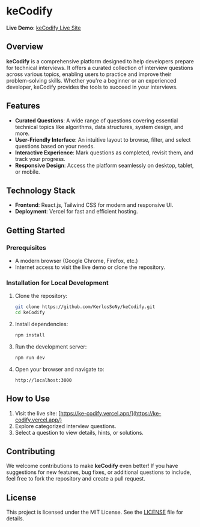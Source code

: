 # keCodify

**Live Demo**: [keCodify Live Site](https://ke-codify.vercel.app/)

## Overview

**keCodify** is a comprehensive platform designed to help developers prepare for technical interviews. It offers a curated collection of interview questions across various topics, enabling users to practice and improve their problem-solving skills. Whether you're a beginner or an experienced developer, keCodify provides the tools to succeed in your interviews.

## Features

- **Curated Questions**: A wide range of questions covering essential technical topics like algorithms, data structures, system design, and more.
- **User-Friendly Interface**: An intuitive layout to browse, filter, and select questions based on your needs.
- **Interactive Experience**: Mark questions as completed, revisit them, and track your progress.
- **Responsive Design**: Access the platform seamlessly on desktop, tablet, or mobile.

## Technology Stack

- **Frontend**: React.js, Tailwind CSS for modern and responsive UI.
- **Deployment**: Vercel for fast and efficient hosting.

## Getting Started

### Prerequisites

- A modern browser (Google Chrome, Firefox, etc.)
- Internet access to visit the live demo or clone the repository.

### Installation for Local Development

1. Clone the repository:
   ```bash
   git clone https://github.com/KerlosSoNy/keCodify.git
   cd keCodify
   ```

2. Install dependencies:
   ```bash
   npm install
   ```

3. Run the development server:
   ```bash
   npm run dev
   ```

4. Open your browser and navigate to:
   ```
   http://localhost:3000
   ```

## How to Use

1. Visit the live site: [https://ke-codify.vercel.app/](https://ke-codify.vercel.app/)
2. Explore categorized interview questions.
3. Select a question to view details, hints, or solutions.

## Contributing

We welcome contributions to make **keCodify** even better! If you have suggestions for new features, bug fixes, or additional questions to include, feel free to fork the repository and create a pull request.

## License

This project is licensed under the MIT License. See the [LICENSE](LICENSE.md) file for details.
